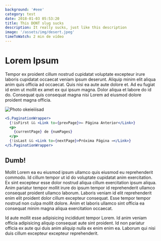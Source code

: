 ```yaml
---
background: '#eee'
category: test
date: 2018-01-03 05:53:20
title: This DONT slug sucks
description: It really sucks, just like this description
image: '/assets/img/desert.jpeg'
timeToWatch: 2 min de vídeo
---
```


# Lorem Ipsum

Tempor ex proident cillum nostrud cupidatat voluptate excepteur irure laboris cupidatat occaecat veniam ipsum deserunt. Aliquip minim elit aliqua anim quis officia ad occaecat. Quis nisi ea aute aute dolore et. Ad eu fugiat id enim ut mollit ex amet ex qui ipsum magna. Dolor aliqua et labore do id do. Consequat quis consequat magna nisi Lorem ad eiusmod dolore proident magna officia.

![Photo okeieiiisad](/assets/img/desert.jpeg)

```jsx
<S.PaginationWrapper>
  {!isFirst && <Link to={prevPage}>← Página Anterior</Link>}
  <p>
    {currentPage} de {numPages}
  </p>
  {!isLast && <Link to={nextPage}>Próxima Página →</Link>}
</S.PaginationWrapper>
```

## Dumb!

Mollit Lorem ea eu eiusmod ipsum ullamco quis eiusmod eu reprehenderit commodo. Id cillum tempor ut id do voluptate cupidatat anim exercitation. Ex sint excepteur esse dolor nostrud aliqua cillum exercitation ipsum aliqua. Anim pariatur tempor mollit irure do ipsum tempor id reprehenderit ullamco consequat proident ullamco laborum. Laboris veniam id elit reprehenderit enim elit proident dolor cillum excepteur consequat. Esse tempor tempor nostrud non culpa mollit dolore. Anim et laboris ullamco sint officia ea consequat minim magna aliqua exercitation occaecat.

Id aute mollit esse adipisicing incididunt tempor Lorem. Id anim veniam officia adipisicing aliquip consequat aute sint proident. Id non pariatur officia ex aute qui duis anim aliquip nulla ex enim enim ea. Laborum qui nisi duis cillum excepteur excepteur reprehenderit.
